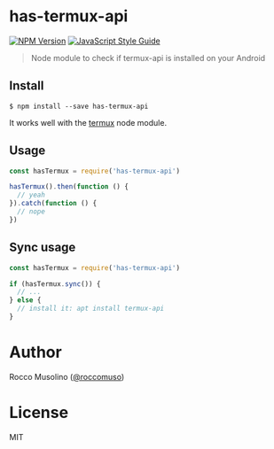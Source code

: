 # has-termux-api

[![NPM Version](https://img.shields.io/npm/v/has-termux-api.svg)](https://www.npmjs.com/package/has-termux-api)
[![JavaScript Style Guide](https://img.shields.io/badge/code_style-standard-brightgreen.svg)](https://standardjs.com)

> Node module to check if termux-api is installed on your Android

## Install

    $ npm install --save has-termux-api

It works well with the [termux](https://github.com/roccomuso/termux) node module.

## Usage

```javascript
const hasTermux = require('has-termux-api')

hasTermux().then(function () {
  // yeah
}).catch(function () {
  // nope
})
```

## Sync usage

```javascript
const hasTermux = require('has-termux-api')

if (hasTermux.sync()) {
  // ...  
} else {
  // install it: apt install termux-api
}
```

# Author

Rocco Musolino ([@roccomuso](https://twitter.com/roccomuso))

# License

MIT
